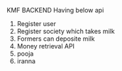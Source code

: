 KMF BACKEND Having below api
1. Register user
2. Register society which takes milk
3. Formers can deposite milk
4. Money retrieval API
5. pooja
6. iranna

